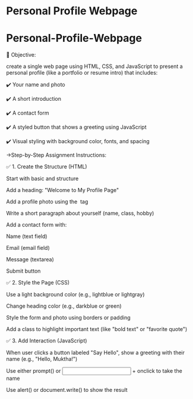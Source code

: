 # Personal Profile Webpage
# Personal-Profile-Webpage
🎯 Objective:

create a single web page using HTML, CSS, and JavaScript to present a personal profile (like a portfolio or resume intro) that includes:

✔️ Your name and photo

✔️ A short introduction

✔️ A contact form

✔️ A styled button that shows a greeting using JavaScript

✔️ Visual styling with background color, fonts, and spacing 


->Step-by-Step Assignment Instructions:

✅ 1. Create the Structure (HTML)

Start with basic <!DOCTYPE html> and structure

Add a heading: "Welcome to My Profile Page"

Add a profile photo using the <img> tag

Write a short paragraph about yourself (name, class, hobby)

Add a contact form with:

Name (text field)

Email (email field)

Message (textarea)

Submit button


✅ 2. Style the Page (CSS)

Use a light background color (e.g., lightblue or lightgray)

Change heading color (e.g., darkblue or green)

Style the form and photo using borders or padding

Add a class to highlight important text (like "bold text" or "favorite quote")


✅ 3. Add Interaction (JavaScript)

When user clicks a button labeled "Say Hello", show a greeting with their name (e.g., "Hello, Muktha!")

Use either prompt() or <input> + onclick to take the name

Use alert() or document.write() to show the result


